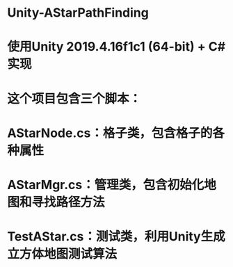 # Unity-AStarPathFinding
# 使用Unity 2019.4.16f1c1 (64-bit) + C#实现
# 这个项目包含三个脚本：
#   AStarNode.cs：格子类，包含格子的各种属性
#   AStarMgr.cs：管理类，包含初始化地图和寻找路径方法
#   TestAStar.cs：测试类，利用Unity生成立方体地图测试算法
